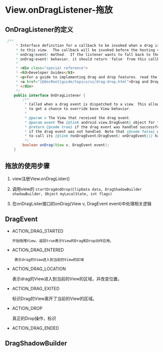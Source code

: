 # View.onDragListener-拖放

## OnDragListener的定义


```java
 /**
     * Interface definition for a callback to be invoked when a drag is being dispatched
     * to this view.  The callback will be invoked before the hosting view's own
     * onDrag(event) method.  If the listener wants to fall back to the hosting view's
     * onDrag(event) behavior, it should return 'false' from this callback.
     *
     * <div class="special reference">
     * <h3>Developer Guides</h3>
     * <p>For a guide to implementing drag and drop features, read the
     * <a href="{@docRoot}guide/topics/ui/drag-drop.html">Drag and Drop</a> developer guide.</p>
     * </div>
     */
    public interface OnDragListener {
        /**
         * Called when a drag event is dispatched to a view. This allows listeners
         * to get a chance to override base View behavior.
         *
         * @param v The View that received the drag event.
         * @param event The {@link android.view.DragEvent} object for the drag event.
         * @return {@code true} if the drag event was handled successfully, or {@code false}
         * if the drag event was not handled. Note that {@code false} will trigger the View
         * to call its {@link #onDragEvent(DragEvent) onDragEvent()} handler.
         */
        boolean onDrag(View v, DragEvent event);
    }

```

## 拖放的使用步骤 

1. view注册View.onDragLister()
2. 调用view的  `startDragAndDrop(ClipData data, DragShadowBuilder shadowBuilder,
            Object myLocalState, int flags)`
            
3. 在onDragLister接口的onDrag(View v, DragEvent event)中处理相关逻辑

## DragEvent

* ACTION_DRAG_STARTED
      
      开始拖拽View，返回true表示View的Drag和Drop动作应用。
* ACTION_DRAG_ENTERED
       
       表示drag的View进入到当前的View的区域
* ACTION_DRAG_LOCATION
		 
	表示drag的View进入到当前的View的区域，并改变位置。
* ACTION_DRAG_EXITED
		 
	标识Drag的View离开了当前的View的区域。
* ACTION_DROP
		 
	真正的Drop操作，标识
* ACTION_DRAG_ENDED

## DragShadowBuilder

